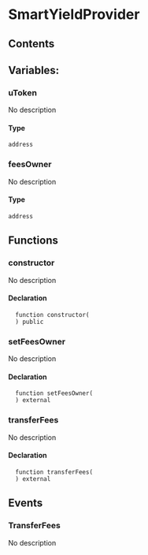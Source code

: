# SmartYieldProvider





## Contents
<!-- START doctoc -->
<!-- END doctoc -->

## Variables:

### uToken
No description


#### Type
```solidity
address
```

### feesOwner
No description


#### Type
```solidity
address
```




## Functions

### constructor
No description


#### Declaration
```solidity
  function constructor(
  ) public
```



### setFeesOwner
No description


#### Declaration
```solidity
  function setFeesOwner(
  ) external
```



### transferFees
No description


#### Declaration
```solidity
  function transferFees(
  ) external
```





## Events

### TransferFees
No description



